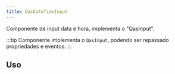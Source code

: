 ```yaml
---
title: QasDateTimeInput
---
```


<div class="flex q-gutter-x-md">
  <doc-link title="Componente" name="QasInput" to="/components/input" />  
</div>

Componente de input data e hora, implementa o "QasInput".

<doc-api file="date-time-input/QasDateTimeInput" name="QasDateTimeInput" />

:::tip
Componente implementa o `QasInput`, podendo ser repassado propriedades e eventos.
:::

## Uso

<doc-example file="QasDateTimeInput/Basic" title="Básico" />
<doc-example file="QasDateTimeInput/DateAndGMT" title="Somente data e GMT" />
